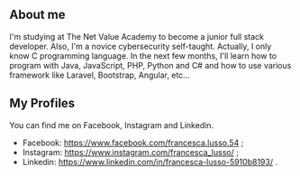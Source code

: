 
<!--
**FrancescaLusso/FrancescaLusso** is a ✨ _special_ ✨ repository because its `README.md` (this file) appears on your GitHub profile.

Here are some ideas to get you started:

- 🔭 I’m currently working on ...
- 🌱 I’m currently learning ...
- 👯 I’m looking to collaborate on ...
- 🤔 I’m looking for help with ...
- 💬 Ask me about ...
- 📫 How to reach me: ...
- 😄 Pronouns: ...
- ⚡ Fun fact: ...
-->
## About me

I'm studying at The Net Value Academy to become a junior full stack developer. Also, I'm a novice cybersecurity self-taught.
Actually, I only know C programming language. In the next few months, I'll learn how to program with Java, JavaScript, PHP, Python and C# and how to use various framework like Laravel,
Bootstrap, Angular, etc... 

## My Profiles
  
You can find me on Facebook, Instagram and Linkedin.

   - Facebook: <https://www.facebook.com/francesca.lusso.54> ;
   - Instagram: <https://www.instagram.com/francesca_lusso/> ;
   - Linkedin: <https://www.linkedin.com/in/francesca-lusso-5910b8193/> .
